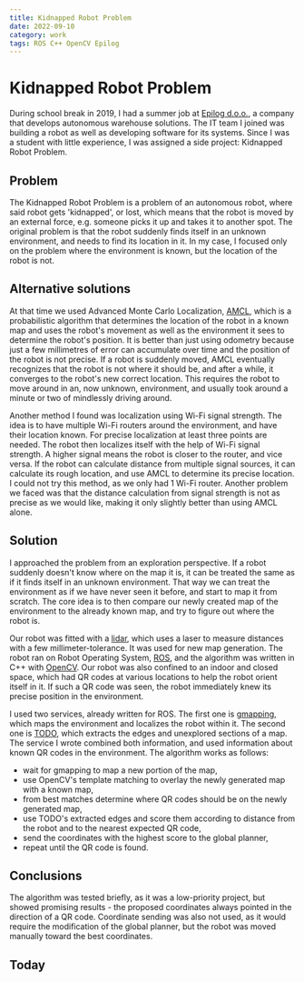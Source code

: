 ```yaml
---
title: Kidnapped Robot Problem
date: 2022-09-10
category: work
tags: ROS C++ OpenCV Epilog
---
```


# Kidnapped Robot Problem

During school break in 2019, I had a summer job at [Epilog d.o.o.](www.epilog.net), a company that develops autonomous warehouse solutions. The IT team I joined was building a robot as well as developing software for its systems. Since I was a student with little experience, I was assigned a side project: Kidnapped Robot Problem.

## Problem

The Kidnapped Robot Problem is a problem of an autonomous robot, where said robot gets 'kidnapped', or lost, which means that the robot is moved by an external force, e.g. someone picks it up and takes it to another spot. The original problem is that the robot suddenly finds itself in an unknown environment, and needs to find its location in it. In my case, I focused only on the problem where the environment is known, but the location of the robot is not.

## Alternative solutions

At that time we used Advanced Monte Carlo Localization, [AMCL](http://wiki.ros.org/amcl), which is a probabilistic algorithm that determines the location of the robot in a known map and uses the robot's movement as well as the environment it sees to determine the robot's position. It is better than just using odometry because just a few millimetres of error can accumulate over time and the position of the robot is not precise. If a robot is suddenly moved, AMCL eventually recognizes that the robot is not where it should be, and after a while, it converges to the robot's new correct location. This requires the robot to move around in an, now unknown, environment, and usually took around a minute or two of mindlessly driving around.

Another method I found was localization using Wi-Fi signal strength. The idea is to have multiple Wi-Fi routers around the environment, and have their location known. For precise localization at least three points are needed. The robot then localizes itself with the help of Wi-Fi signal strength. A higher signal means the robot is closer to the router, and vice versa. If the robot can calculate distance from multiple signal sources, it can calculate its rough location, and use AMCL to determine its precise location. I could not try this method, as we only had 1 Wi-Fi router. Another problem we faced was that the distance calculation from signal strength is not as precise as we would like, making it only slightly better than using AMCL alone.

## Solution

I approached the problem from an exploration perspective. If a robot suddenly doesn't know where on the map it is, it can be treated the same as if it finds itself in an unknown environment. That way we can treat the environment as if we have never seen it before, and start to map it from scratch. The core idea is to then compare our newly created map of the environment to the already known map, and try to figure out where the robot is.

Our robot was fitted with a [lidar](https://en.wikipedia.org/wiki/Lidar), which uses a laser to measure distances with a few millimeter-tolerance. It was used for new map generation. The robot ran on Robot Operating System, [ROS](https://www.ros.org/), and the algorithm was written in C++ with [OpenCV](https://opencv.org/). Our robot was also confined to an indoor and closed space, which had QR codes at various locations to help the robot orient itself in it. If such a QR code was seen, the robot immediately knew its precise position in the environment.

I used two services, already written for ROS. The first one is [gmapping](https://wiki.ros.org/gmapping), which maps the environment and localizes the robot within it. The second one is [TODO](), which extracts the edges and unexplored sections of a map. The service I wrote combined both information, and used information about known QR codes in the environment. The algorithm works as follows:

- wait for gmapping to map a new portion of the map,
- use OpenCV's template matching to overlay the newly generated map with a known map,
- from best matches determine where QR codes should be on the newly generated map,
- use TODO's extracted edges and score them according to distance from the robot and to the nearest expected QR code,
- send the coordinates with the highest score to the global planner,
- repeat until the QR code is found.

## Conclusions

The algorithm was tested briefly, as it was a low-priority project, but showed promising results -  the proposed coordinates always pointed in the direction of a QR code. Coordinate sending was also not used, as it would require the modification of the global planner, but the robot was moved manually toward the best coordinates.

<!--A few modifications to the algorithm were required. I was not an experienced programmer back then, and some refactoring would be needed to make my code more efficient.-->

## Today